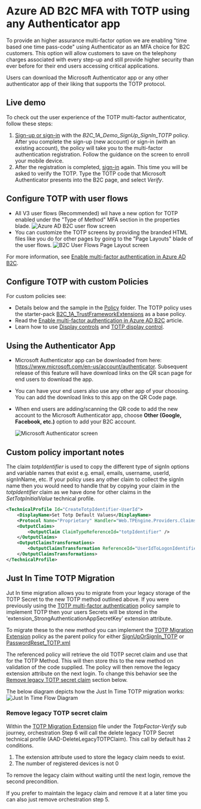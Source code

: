 # Azure AD B2C MFA with TOTP using any Authenticator app

To provide an higher assurance multi-factor option we are enabling "time based one time pass-code" using Authenticator as an MFA choice for B2C customers. This option will allow customers  to save on the telephony charges associated with every step-up and still provide higher security than ever before for their end users accessing critical applications.

Users can download the Microsoft Authenticator app or any other authenticator app of their liking that supports the TOTP protocol.

## Live demo

To check out the user experience of the TOTP multi-factor authenticator, follow these steps:

1. [Sign-up or sign-in](https://b2clivedemo.b2clogin.com/b2clivedemo.onmicrosoft.com/B2C_1A_Demo_SignUp_SignIn_TOTP/oauth2/v2.0/authorize?client_id=cfaf887b-a9db-4b44-ac47-5efff4e2902c&nonce=defaultNonce&redirect_uri=https://jwt.ms&scope=openid&response_type=id_token&prompt=login) with the *B2C_1A_Demo_SignUp_SignIn_TOTP* policy. After you complete the sign-up (new account) or sign-in (with an existing account), the policy will take you to the multi-factor authentication registration. Follow the guidance on the screen to enroll your mobile device.
1. After the registration is completed, [sign-in](https://b2clivedemo.b2clogin.com/b2clivedemo.onmicrosoft.com/B2C_1A_Demo_SignUp_SignIn_TOTP/oauth2/v2.0/authorize?client_id=cfaf887b-a9db-4b44-ac47-5efff4e2902c&nonce=defaultNonce&redirect_uri=https://jwt.ms&scope=openid&response_type=id_token&prompt=login) again. This time you will be asked to verify the TOTP. Type the TOTP code that Microsoft Authenticator presents into the B2C page, and select *Verify*.

## Configure TOTP with user flows

- All V3 user flows (Recommended) wil have a new option for TOTP enabled under the "Type of Method" MFA section in the properties blade. ![Azure AD B2C user flow screen](media/userflow.png)
- You can customize the TOTP screens by providing the branded HTML files like you do for other pages by going to the "Page Layouts" blade of the user flows. ![B2C User Flows Page Layout screen](media/userflows-pagelayout.png)

For more information, see [Enable multi-factor authentication in Azure AD B2C](https://docs.microsoft.com/azure/active-directory-b2c/multi-factor-authentication?pivots=b2c-user-flow).

## Configure TOTP with custom Policies

For custom policies see:

- Details below and the sample in the [Policy](policy) folder. The TOTP policy uses the starter-pack [B2C_1A_TrustFrameworkExtensions](https://github.com/Azure-Samples/active-directory-b2c-custom-policy-starterpack/blob/master/SocialAndLocalAccounts/TrustFrameworkExtensions.xml) as a base policy.
- Read the [Enable multi-factor authentication in Azure AD B2C](https://docs.microsoft.com/azure/active-directory-b2c/multi-factor-authentication?pivots=b2c-custom-policy) article.
- Learn how to use [Display controls](https://docs.microsoft.com/azure/active-directory-b2c/display-controls) and [TOTP display control](https://docs.microsoft.com/azure/active-directory-b2c/display-control-time-based-one-time-password).

## Using the Authenticator App

- Microsoft Authenticator app can be downloaded from here:  <https://www.microsoft.com/en-us/account/authenticator>. Subsequent release of this feature will have download links on the QR scan page for end users to download the app. 

- You can have your end users also use any other app of your choosing. You can add the download links to this app on the QR Code page.

- When end users are adding/scanning the QR code to add the new account to the Microsoft Authenticator app, choose **Other (Google, Facebook, etc.)** option to add your B2C account.

    ![Microsoft Authenticator screen](media/AuthApp.jpg)


## Custom policy important notes

The claim  *totpIdentifier* is used to copy the different type of signIn options and variable names that exist e.g. email, emails, username, userId, signInName, etc. If your policy uses any other claim to collect the signIn name then you would need to handle that by copying your claim in the *totpIdentifier* claim as we have done for other claims in the *SetTotpInitialValue* technical profile. 

```XML
<TechnicalProfile Id="CreateTotpIdentifier-UserId">
    <DisplayName>Set Totp Default Values</DisplayName>
    <Protocol Name="Proprietary" Handler="Web.TPEngine.Providers.ClaimsTransformationProtocolProvider, Web.TPEngine, Version=1.0.0.0, Culture=neutral, PublicKeyToken=null" />
    <OutputClaims>
        <OutputClaim ClaimTypeReferenceId="totpIdentifier" />
    </OutputClaims>
    <OutputClaimsTransformations>
        <OutputClaimsTransformation ReferenceId="UserIdToLogonIdentifier" />
    </OutputClaimsTransformations>
</TechnicalProfile>
```

## Just In Time TOTP Migration

Jut In time migration allows you to migrate from your legacy storage of the TOTP Secret to the new TOTP method outlined above.
If you were previously using the [TOTP multi-factor authentication](../custom-mfa-totp) policy sample to implement TOTP then your users Secrets will be stored in the 'extension_StrongAuthenticationAppSecretKey' extension attribute.

To migrate these to the new method you can implement the [TOTP Migration Extension](policy/TrustFrameworkExtensions_TOTPMigration.xml) policy as the parent policy for either [SignUpOrSignIn_TOTP](policy/SignUpOrSignin_TOTP.xml#L9) or [PasswordReset_TOTP.xml](policy/PaswordReset_TOTP.xml#L9) 

The referenced policy will retrieve the old TOTP secret claim and use that for the TOTP Method. This will then store this to the new method on validation of the code supplied.
The policy will then remove the legacy extension attribute on the next login. To change this behavior see the [Remove legacy TOTP secret claim](#remove-legacy-totp-secret-claim) section below.

The below diagram depicts how the Just In Time TOTP migration works:
![Just In Time Flow Diagram](media/TOTPJITFlow.png)

### Remove legacy TOTP secret claim

Within the [TOTP Migration Extension](policy/TrustFrameworkExtensions_TOTPMigration.xml) file under the *TotpFactor-Verify* sub journey, orchestration Step 6 will call the delete legacy TOTP Secret technical profile (AAD-DeleteLegacyTOTPClaim). This call by default has 2 conditions.

1. The extension attribute used to store the legacy claim needs to exist.
2. The number of registered devices is not 0

To remove the legacy claim without waiting until the next login, remove the second precondition.

If you prefer to maintain the legacy claim and remove it at a later time you can also just remove orchestration step 5.

